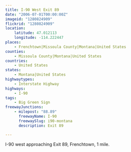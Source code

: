 ```yaml
---
title: I-90 West Exit 89
date: "2006-07-01T00:00:00Z"
imageid: "1280824909"
flickrid: "1280824909"
location:
    latitude: 47.012113
    longitude: -114.222447
places:
    - Frenchtown|Missoula County|Montana|United States
counties:
    - Missoula County|Montana|United States
countries:
    - United States
states:
    - Montana|United States
highwaytypes:
    - Interstate Highway
highways:
    - I-90
tags:
    - Big Green Sign
freewayJunctions:
    - milepost: "88.89"
      freewayName: I-90
      freewaySlug: i90-montana
      description: Exit 89

---
```

I-90 west approaching Exit 89, Frenchtown, 1 mile.